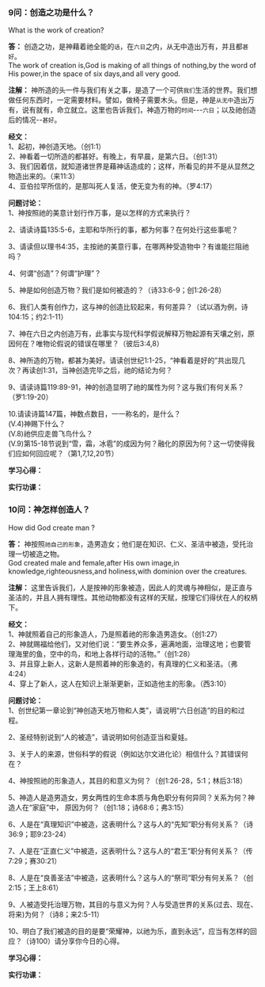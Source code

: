 ### 9问：创造之功是什么？
What is the work of creation?  

**答：** 创造之功，是神藉着祂全能的`话`，在`六日`之内，从无中造出万有，并且都`甚好`。  
The work of creation is,God is making of all things of nothing,by the word of His power,in the space of six days,and all very good.

**注解：** 神所造的头一件与我们有关之事，是造了一个可供`我们`生活的世界。我们想做任何东西时，一定需要材料。譬如，做椅子需要木头。但是，神是`从无中`造出万有，说有就有，命立就立。这里也告诉我们，神造万物的`时间`---`六日`；以及祂创造后的情况--`甚好`。

**经文：**  
1、起初，神创造天地。（创1:1）  
2、神看着一切所造的都甚好。有晚上，有早晨，是第六日。（创1:31）  
3、我们因着信，就知道诸世界是藉神话造成的；这样，所看见的并不是从显然之物造出来的。（来11:3）  
4、亚伯拉罕所信的，是那叫死人复活，使无变为有的神。（罗4:17）   

**问题讨论：**  
1、神按照祂的美意计划行作万事，是以怎样的方式来执行？  

2、请读诗篇135:5-6，主耶和华所行的事，都为何事？在何处行这些事呢？  

3、请读但以理书4:35，主按祂的美意行事，在哪两种受造物中？有谁能拦阻祂吗？  

4、何谓“创造”？何谓“护理”？  

5、神是如何创造万物？我们是如何被造的？（诗33:6-9；创1:26-28）  

6、我们人类有创作力，这与神的创造比较起来，有何差异？（试以酒为例，诗104:15；约2:1-11）  

7、神在六日之内创造万有，此事实与现代科学假说解释万物起源有天壤之别，原因何在？唯物论假说的错误在哪里？（彼后3:4,8）  

8、神所造的万物，都甚为美好。请读创世纪1:1-25，“神看着是好的”共出现几次？再读创1:31，当神创造完毕之后，祂的结论为何？  

9、请读诗篇119:89-91，神的创造显明了祂的属性为何？这与我们有何关系？（罗1:19-20）  

10.请读诗篇147篇，神数点数目，一一称名的，是什么？  
(V.4)神赐下什么？  
(V.8)祂供应走兽飞鸟什么？  
(V.9)第15-18节说到“雪，霜，冰雹”的成因为何？融化的原因为何？这一切使得我们应如何回应呢？（第1,7,12,20节）  


**学习心得：**

**实行功课：**


### 10问：神怎样创造人？
How did God create man ?  

**答：** 神按照`祂自己的形象`，造男造女；他们是在知识、仁义、圣洁中被造，受托治理一切被造之物。  
God created male and female,after His own image,in knowledge,righteousness,and holiness,with dominion over the creatures.

**注解：** 这里告诉我们，人是按神的形象被造，因此人的灵魂与神相似，是正直与圣洁的，并且人拥有理性。其他动物都没有这样的天赋，按理它们得伏在人的权柄下。

**经文：**  
1、神就照着自己的形象造人，乃是照着祂的形象造男造女。（创1:27）  
2、神就赐福给他们，又对他们说：“要生养众多，遍满地面，治理这地；也要管理海里的鱼，空中的鸟，和地上各样行动的活物。”（创1:28）  
3、并且穿上新人，这新人是照着神的形象造的，有真理的仁义和圣洁。（弗4:24）  
4、穿上了新人，这人在知识上渐渐更新，正如造他主的形象。（西3:10）  

**问题讨论：**  
1、创世纪第一章论到“神创造天地万物和人类”，请说明“六日创造”的目的和过程。  

2、圣经特别说到“人的被造”，请说明如何创造亚当和夏娃。  

3、关于人的来源，世俗科学的假说（例如达尔文进化论）相信什么？其错误何在？  

4、神按照祂的形象造人，其目的和意义为何？（创1:26-28，5:1；林后3:18）  

5、神造人是造男造女，男女两性的生命本质与角色职分有何异同？关系为何？神造人在“家庭”中，
原因为何？（创1:18；诗68:6；弗3:15）  

6、人是在“真理知识”中被造，这表明什么？这与人的“先知”职分有何关系？（诗36:9；耶9:23-24）  

7、人是在“正直仁义”中被造，这表明什么？这与人的“君王”职分有何关系？（传7:29；赛30:21）  

8、人是在“良善圣洁”中被造，这表明什么？这与人的“祭司”职分有何关系？（创2:15；王上8:61）  

9、人被造受托治理万物，其目的与意义为何？人与受造世界的关系(过去、现在、将来)为何？（诗8；来2:5-11）  

10、明白了我们被造的目的是要“荣耀神，以祂为乐，直到永远”，应当有怎样的回应？（诗100）请分享你今日的心得。  


**学习心得：**

**实行功课：**


